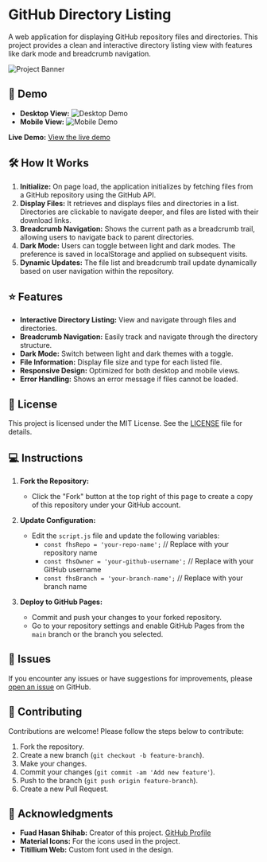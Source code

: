 # GitHub Directory Listing

A web application for displaying GitHub repository files and directories. This project provides a clean and interactive directory listing view with features like dark mode and breadcrumb navigation.

![Project Banner](path-to-your-project-banner-image)

## 🚀 Demo

- **Desktop View:**
  ![Desktop Demo](path-to-your-desktop-demo-image)
- **Mobile View:**
  ![Mobile Demo](path-to-your-mobile-demo-image)

**Live Demo:** [View the live demo](https://fuadhasanshihab.github.io/github-directory-listing)

## 🛠 How It Works

1. **Initialize:** On page load, the application initializes by fetching files from a GitHub repository using the GitHub API.
2. **Display Files:** It retrieves and displays files and directories in a list. Directories are clickable to navigate deeper, and files are listed with their download links.
3. **Breadcrumb Navigation:** Shows the current path as a breadcrumb trail, allowing users to navigate back to parent directories.
4. **Dark Mode:** Users can toggle between light and dark modes. The preference is saved in localStorage and applied on subsequent visits.
5. **Dynamic Updates:** The file list and breadcrumb trail update dynamically based on user navigation within the repository.

## ⭐ Features

- **Interactive Directory Listing:** View and navigate through files and directories.
- **Breadcrumb Navigation:** Easily track and navigate through the directory structure.
- **Dark Mode:** Switch between light and dark themes with a toggle.
- **File Information:** Display file size and type for each listed file.
- **Responsive Design:** Optimized for both desktop and mobile views.
- **Error Handling:** Shows an error message if files cannot be loaded.

## 📜 License

This project is licensed under the MIT License. See the [LICENSE](LICENSE) file for details.

## 💻 Instructions

1. **Fork the Repository:**
   - Click the "Fork" button at the top right of this page to create a copy of this repository under your GitHub account.

2. **Update Configuration:**
   - Edit the `script.js` file and update the following variables:
     - `const fhsRepo = 'your-repo-name';` // Replace with your repository name
     - `const fhsOwner = 'your-github-username';` // Replace with your GitHub username
     - `const fhsBranch = 'your-branch-name';` // Replace with your branch name

3. **Deploy to GitHub Pages:**
   - Commit and push your changes to your forked repository.
   - Go to your repository settings and enable GitHub Pages from the `main` branch or the branch you selected.

## 🐛 Issues

If you encounter any issues or have suggestions for improvements, please [open an issue](https://github.com/fuadhasanshihab/github-directory-listing/issues) on GitHub.

## 🤝 Contributing

Contributions are welcome! Please follow the steps below to contribute:

1. Fork the repository.
2. Create a new branch (`git checkout -b feature-branch`).
3. Make your changes.
4. Commit your changes (`git commit -am 'Add new feature'`).
5. Push to the branch (`git push origin feature-branch`).
6. Create a new Pull Request.

## 📝 Acknowledgments

- **Fuad Hasan Shihab:** Creator of this project. [GitHub Profile](https://github.com/fuadhasanshihab)
- **Material Icons:** For the icons used in the project.
- **Titillium Web:** Custom font used in the design.
